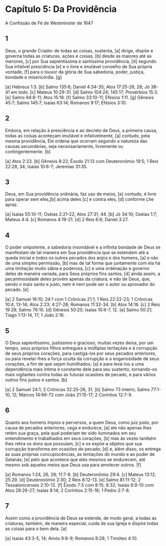 # Capítulo 5: Da Providência
A Confissão de Fé de Westminster de 1647

## 1
Deus, o grande Criador de todas as coisas, sustenta, [a] dirige, dispõe e governa todas as criaturas, ações e coisas, [b] desde as maiores até as menores, [c] por Sua sapientíssima e santíssima providência, [d] segundo Sua infalível presciência [e] e o livre e imutável conselho de Sua própria vontade, [f] para o louvor da glória de Sua sabedoria, poder, justiça, bondade e misericórdia. [g]

[a] Hebreus 1:3. [b] Salmo 135:6; Daniel 4:34-35; Atos 17:25-26, 28; Jó 38-41 em todo. [c] Mateus 10:29-31. [d] Salmo 104:24; 145:17; Provérbios 15:3. [e] Salmo 94:8-11; Atos 15:18. [f] Salmo 33:10-11; Efésios 1:11. [g] Gênesis 45:7; Salmo 145:7; Isaías 63:14; Romanos 9:17; Efésios 3:10.

## 2
Embora, em relação à presciência e ao decreto de Deus, a primeira causa, todas as coisas aconteçam imutável e infalivelmente, [a] contudo, pela mesma providência, Ele ordena que ocorram segundo a natureza das causas secundárias, seja necessariamente, livremente ou contingentemente. [b]

[a] Atos 2:23. [b] Gênesis 8:22; Êxodo 21:13 com Deuteronômio 19:5; 1 Reis 22:28, 34; Isaías 10:6-7; Jeremias 31:35.

## 3
Deus, em Sua providência ordinária, faz uso de meios, [a] contudo, é livre para operar sem eles,[b] acima deles [c] e contra eles, [d] conforme Lhe apraz.

[a] Isaías 55:10-11; Oséias 2:21-22; Atos 27:31, 44. [b] Jó 34:10; Oséias 1:7; Mateus 4:4. [c] Romanos 4:19-21. [d] 2 Reis 6:6; Daniel 3:27.

## 4
O poder onipotente, a sabedoria insondável e a infinita bondade de Deus se manifestam de tal maneira em Sua providência que se estendem até a queda inicial e todos os outros pecados dos anjos e dos homens, [a] e não de uma simples permissão, [b] mas de tal forma que juntamente com ela há uma limitação muito sábia e poderosa, [c] e uma ordenação e governo deles de maneira variada, para Seus próprios fins santos; [d] ainda assim, a pecaminosidade deles provém apenas da criatura, e não de Deus, que, sendo o mais santo e justo, nem é nem pode ser o autor ou aprovador do pecado. [e]

[a] 2 Samuel 16:10; 24:1 com 1 Crônicas 21:1; 1 Reis 22:22-23; 1 Crônicas 10:4, 13-14; Atos 2:23; 4:27-28; Romanos 11:32-34. [b] Atos 14:16. [c] 2 Reis 19:28; Salmo 76:10. [d] Gênesis 50:20; Isaías 10:6-7, 12. [e] Salmo 50:21; Tiago 1:13-14, 17; 1 João 2:16.

## 5
O Deus sapientíssimo, justíssimo e gracioso, muitas vezes deixa, por um tempo, seus próprios filhos entregues a múltiplas tentações e à corrupção de seus próprios corações, para castigá-los por seus pecados anteriores, ou para revelar-lhes a força oculta da corrupção e a enganosidade de seus corações, a fim de que sejam humilhados; [a] e para levá-los a uma dependência mais íntima e constante dele para seu sustento, tornando-os mais vigilantes contra todas as futuras ocasiões de pecado, e para vários outros fins justos e santos. [b]  

[a] 2 Samuel 24:1; 2 Crônicas 32:25-26, 31. [b] Salmo 73 inteiro; Salmo 77:1-10, 12; Marcos 14:66-72 com João 21:15-17; 2 Coríntios 12:7-9.

## 6
Quanto aos homens ímpios e perversos, a quem Deus, como juiz justo, por causa de pecados anteriores, cega e endurece, [a] ele não apenas lhes retém sua graça, pela qual poderiam ter sido iluminados em seu entendimento e trabalhados em seus corações, [b] mas às vezes também lhes retira os dons que possuíam, [c] e os expõe a objetos que sua corrupção transforma em ocasiões de pecado; [d] e, além disso, os entrega às suas próprias concupiscências, às tentações do mundo e ao poder de Satanás; [e] pelo que acontece que eles mesmos se endurecem, até mesmo sob aqueles meios que Deus usa para amolecer outros. [f]

[a] Romanos 1:24, 26, 28; 11:7-8. [b] Deuteronômio 29:4. [c] Mateus 13:12; 25:29. [d] Deuteronômio 2:30; 2 Reis 8:12-13. [e] Salmo 81:11-12; 2 Tessalonicenses 2:10-12. [f] Êxodo 7:3 com 8:15; 8:32; Isaías 6:9-10 com Atos 28:26-27; Isaías 8:14; 2 Coríntios 2:15-16; 1 Pedro 2:7-8.  

## 7
Assim como a providência de Deus se estende, de modo geral, a todas as criaturas, também, de maneira especial, cuida de sua Igreja e dispõe todas as coisas para o bem dela. [a]

[a] Isaías 43:3-5, 14; Amós 9:8-9; Romanos 8:28; 1 Timóteo 4:10.